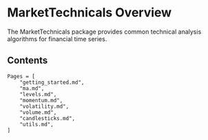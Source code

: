 # MarketTechnicals Overview

The MarketTechnicals package provides common technical analysis algorithms
for financial time series.


## Contents

```@contents
Pages = [
    "getting_started.md",
    "ma.md",
    "levels.md",
    "momentum.md",
    "volatility.md",
    "volume.md",
    "candlesticks.md",
    "utils.md",
]
```
